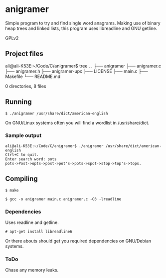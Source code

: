 # anigramer

Simple program to try and find single word anagrams. Making use of binary heap trees and linked lists, this program uses libreadline and GNU getline.

GPLv2

## Project files
ali@ali-K53E:~/Code/C/anigramer$ tree .
.
├── anigramer
├── anigramer.c
├── anigramer.h
├── anigramer-upx
├── LICENSE
├── main.c
├── Makefile
└── README.md

0 directories, 8 files

## Running

```
$ ./anigramer /usr/share/dict/american-english
```

On GNU/Linux systems often you will find a wordlist in /usr/share/dict.

### Sample output

```
ali@ali-K53E:~/Code/C/anigramer$ ./anigramer /usr/share/dict/american-english 
Ctrl+C to quit.
Enter search word: pots
pots->Post->opts->post->pot's->pots->spot->stop->top's->tops.
```

## Compiling

```
$ make
```

```
$ gcc -o anigramer main.c anigramer.c -O3 -lreadline
```

### Dependencies

Uses readline and getline.

```
# apt-get install libreadline6
```

Or there abouts should get you required dependencies on GNU/Debian systems.

### ToDo

Chase any memory leaks.
